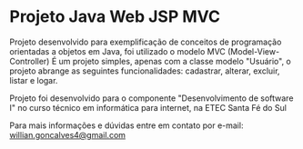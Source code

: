# Projeto Java Web JSP MVC

Projeto desenvolvido para exemplificação de conceitos de programação orientadas a objetos em Java, foi utilizado o modelo MVC (Model-View-Controller)
É um projeto simples, apenas com a classe modelo "Usuário", o projeto abrange as seguintes funcionalidades: cadastrar, alterar, excluir,
listar e logar.

Projeto foi desenvolvido para o componente "Desenvolvimento de software I" no curso técnico em informática para internet, na ETEC Santa Fé do Sul


Para mais informações e dúvidas entre em contato por e-mail: willian.goncalves4@gmail.com

